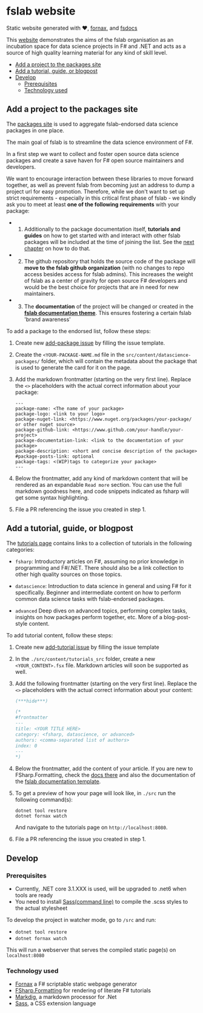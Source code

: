 # fslab website

Static website generated with :heart:, [fornax](https://github.com/ionide/Fornax), and [fsdocs](https://github.com/fsprojects/FSharp.Formatting)

This [website](https://fslab.org/) demonstrates the aims of the fslab organisation as an incubation space for data science projects in F# and .NET and acts as a source of high quality learning material for any kind of skill level.

<!-- TOC -->

- [Add a project to the packages site](#add-a-project-to-the-packages-site)
- [Add a tutorial, guide, or blogpost](#add-a-tutorial-guide-or-blogpost)
- [Develop](#develop)
    - [Prerequisites](#prerequisites)
    - [Technology used](#technology-used)

<!-- /TOC -->

## Add a project to the packages site

The [packages site](https://fslab.org/packages.html) is used to aggregate fslab-endorsed data science packages in one place. 

The main goal of fslab is to streamline the data science environment of F#. 

In a first step we want to collect and foster open source data science packages and create a save haven for F# open source maintainers and developers.

We want to encourage interaction between these libraries to move forward together, 
as well as prevent fslab from becoming just an address to dump a project url for easy promotion. Therefore, while we don't want to set up strict requirements - especially in this critical first phase of fslab - 
we kindly ask you to meet at least **one of the following requirements** with your package:

- 1. Additionally to the package documentation itself, **tutorials and guides** on how to get started with and interact with other fslab packages will be included at the time of joining the list. See the [next chapter](#add-a-tutorial-guide-or-blogpost) on how to do that.

- 2. The github repository that holds the source code of the package will **move to the fslab github organization** (with no changes to repo access besides access for fslab admins). This increases the weight of fslab as a center of gravity for open source F# developers and would be the best choice for projects that are in need for new maintainers.

- 3. The **documentation** of the project will be changed or created in the [**fslab documentation theme**](). This ensures fostering a certain fslab 'brand awareness'

To add a package to the endorsed list, follow these steps:

1. Create new [add-package issue](https://github.com/fslaborg/fslaborg.github.io/issues/new/choose) by filling the issue template. 

2. Create the `<YOUR-PACKAGE-NAME.md` file in the `src/content/datascience-packages/` folder, which will contain the metadata about the package that is used to generate the card for it on the page.

3. Add the markdown frontmatter (starting on the very first line). Replace the `<>` placeholders with the actual correct information about your package:

    ```
    ---
    package-name: <The name of your package>
    package-logo: <link to your logo>
    package-nuget-link: <https://www.nuget.org/packages/your-package/ or other nuget source>
    package-github-link: <https://www.github.com/your-handle/your-project>
    package-documentation-link: <link to the documentation of your package>
    package-description: <short and concise description of the package>
    #package-posts-link: optional
    package-tags: <(WIP)tags to categorize your package>
    ---
    ```

4. Below the frontmatter, add any kind of markdown content that will be rendered as an expandable `Read more` section. You can use the full markdown goodness here, and code snippets indicated as fsharp will get some syntax highlighting.

5. File a PR referencing the issue you created in step 1.

## Add a tutorial, guide, or blogpost

The [tutorials page](https://fslab.org/tutorials.html) contains links to a collection of tutorials in the following categories:

- `fsharp`:
    Introductory articles on F#, assuming no prior knowledge in programming and F#/.NET. There should also be a link collection to other high quality sources on those topics.

- `datascience`:
    Introduction to data science in general and using F# for it specifically. Beginner and intermediate content on how to perform common data science tasks with fslab-endorsed packages.

- `advanced`
    Deep dives on advanced topics, performing complex tasks, insights on how packages perform together, etc. More of a blog-post-style content.

To add tutorial content, follow these steps:

1. Create new [add-tutorial issue](https://github.com/fslaborg/fslaborg.github.io/issues/new/choose) by filling the issue template

2. In the `./src/content/tutorials_src` folder, create a new  `<YOUR_CONTENT>.fsx` file. Markdown articles will soon be supported as well.

3. Add the following frontmatter (starting on the very first line). Replace the `<>` placeholders with the actual correct information about your content:

    ```fsharp
    (***hide***)

    (*
    #frontmatter
    ---
    title: <YOUR TITLE HERE>
    category: <fsharp, datascience, or advanced>
    authors: <comma-separated list of authors>
    index: 0
    ---
    *)
    ```

4. Below the frontmatter, add the content of your article. If you are new to FSharp.Formatting, check the [docs there](http://fsprojects.github.io/FSharp.Formatting/) and also the documentation of the [fslab documentation template](https://fslab.org/docs-template/).

5. To get a preview of how your page will look like, in `./src` run the following command(s): 

    ```shell
    dotnet tool restore
    dotnet fornax watch
    ```

    And navigate to the tutorials page on `http://localhost:8080`.

6. File a PR referencing the issue you created in step 1.

## Develop

### Prerequisites

- Currently, .NET core 3.1.XXX is used, will be upgraded to .net6 when tools are ready
- You need to install [Sass(command line)](https://sass-lang.com/install) to compile the .scss styles to the actual stylesheet

To develop the project in watcher mode, go to `/src` and run:

- `dotnet tool restore`
- `dotnet fornax watch`

This will run a webserver that serves the compiled static page(s) on `localhost:8080`

### Technology used

- [Fornax](https://github.com/ionide/Fornax) a F# scriptable static webpage generator
- [FSharp.Formatting](https://github.com/fsprojects/FSharp.Formatting) for rendering of literate F# tutorials
- [Markdig](https://github.com/lunet-io/markdig), a markdown processor for .Net
- [Sass](https://sass-lang.com), a CSS extension language
